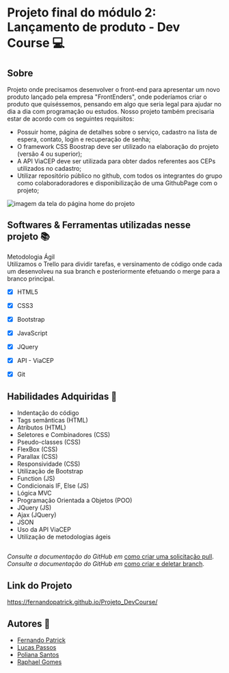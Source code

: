 # Projeto final do módulo 2: Lançamento de produto - Dev Course 💻


<h2 id="sobre">Sobre </h2>
  <p>Projeto onde precisamos desenvolver o front-end para apresentar um novo produto lançado pela empresa "FrontEnders", onde poderíamos criar o produto que quiséssemos, pensando em algo que seria legal para ajudar no dia a dia com programação ou estudos.
  Nosso projeto também precisaria estar de acordo com os seguintes requisitos:</p>

  - Possuir home, página de detalhes sobre o serviço, cadastro na lista de espera, contato, login e recuperação de senha;
  - O framework CSS Boostrap deve ser utilizado na elaboração do projeto (versão 4 ou superior);
  - A API ViaCEP deve ser utilizada para obter dados referentes aos CEPs utilizados no cadastro;
  - Utilizar repositório público no github, com todos os integrantes do grupo como colaboradoradores e disponibilização de uma GithubPage com o projeto;

<img src="https://user-images.githubusercontent.com/99842806/170401522-869a9a12-c6bd-4d67-91b2-0026672c1ac3.png" alt="imagem da tela do página home do projeto">

<br>

<h2 id="linguagens">Softwares & Ferramentas utilizadas nesse projeto 📚</h2>

Metodologia Ágil <br>
Utilizamos o Trello para dividir tarefas, e versinamento de código onde cada um desenvolveu na sua branch e posteriormente efetuando o merge para a branco principal.

  - [x] HTML5
  - [x] CSS3
  - [x] Bootstrap
  - [x] JavaScript
  - [x] JQuery
  - [x] API - ViaCEP
  - [x] Git
  

<h2 id="habilidades">Habilidades Adquiridas 🤹</h2>

  - Indentação do código
  - Tags semânticas (HTML)
  - Atributos (HTML)
  - Seletores e Combinadores (CSS)
  - Pseudo-classes (CSS)
  - FlexBox (CSS)
  - Parallax (CSS)
  - Responsividade (CSS)
  - Utilização de Bootstrap
  - Function (JS)
  - Condicionais IF, Else (JS)
  - Lógica MVC
  - Programação Orientada a Objetos (POO)
  - JQuery (JS)
  - Ajax (JQuery)
  - JSON
  - Uso da API ViaCEP
  - Utilização de metodologias ágeis

##

*Consulte a documentação do GitHub em* 
[como criar uma solicitação pull](https://help.github.com/en/github/collaborating-with-issues-and-pull-requests/creating-a-pull-request).<br>
*Consulte a documentação do GitHub em* 
[como criar e deletar branch](https://docs.github.com/en/pull-requests/collaborating-with-pull-requests/proposing-changes-to-your-work-with-pull-requests/creating-and-deleting-branches-within-your-repository).

## Link do Projeto

https://fernandopatrick.github.io/Projeto_DevCourse/

<h2 id="grupo">Autores 🤝</h2>

  - [Fernando Patrick](https://www.linkedin.com/in/fernandopatrick/)
  - [Lucas Passos](https://www.linkedin.com/in/lucas--passos/)
  - [Poliana Santos](https://www.linkedin.com/in/polianasantoss/)
  - [Raphael Gomes](https://www.linkedin.com/in/raphael-gomes1706/)

